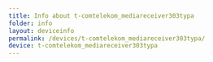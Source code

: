 ```yaml
---
title: Info about t-comtelekom_mediareceiver303typa
folder: info
layout: deviceinfo
permalink: /devices/t-comtelekom_mediareceiver303typa/
device: t-comtelekom_mediareceiver303typa
---
```

